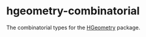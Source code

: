 hgeometry-combinatorial
=======================

The combinatorial types for the
[HGeometry](https://hackage.haskell.org/package/hgeometry) package.
